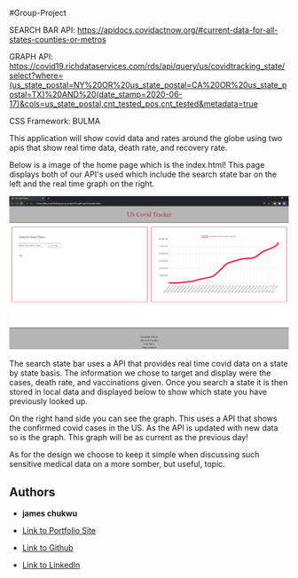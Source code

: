 #Group-Project

SEARCH BAR API: https://apidocs.covidactnow.org/#current-data-for-all-states-counties-or-metros

GRAPH API: https://covid19.richdataservices.com/rds/api/query/us/covidtracking_state/select?where=(us_state_postal=NY%20OR%20us_state_postal=CA%20OR%20us_state_postal=TX)%20AND%20(date_stamp=2020-06-17)&cols=us_state_postal,cnt_tested_pos,cnt_tested&metadata=true

CSS Framework: BULMA

This application will show covid data and rates around the globe using two apis that show real time data, death rate, and recovery rate. 


Below is a image of the home page which is the index.html! This page displays both of our API's used which include the search state bar on the left and the real time graph on the right.

![home page](./assets/img/covidtracker.jpg)

The search state bar uses a API that provides real time covid data on a state by state basis. The information we chose to target and display were the cases, death rate, and vaccinations given.
Once you search a state it is then stored in local data and displayed below to show which state you have previously looked up.

On the right hand side you can see the graph. This uses a API that shows the confirmed covid cases in the US. As the API is updated with new data so is the graph. This graph will be as current as the previous day! 

As for the design we choose to keep it simple when discussing such sensitive medical data on a more somber, but useful, topic. 

## Authors

* **james chukwu** 

- [Link to Portfolio Site](https://okingiboy.github.io/developer-profile-html-css-js-git-james/)

- [Link to Github](https://github.com/Okingiboy)

- [Link to LinkedIn](https://www.linkedin.com/in/james-chukwu-238b3446/?lipi=urn%3Ali%3Apage%3Ad_flagship3_feed%3BEHZLwPjTTfGgZGF1o%2FlQ%2Bg%3D%3D)
